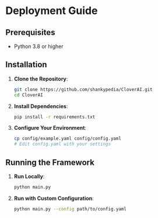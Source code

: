 # Deployment Guide

## Prerequisites

- Python 3.8 or higher

## Installation

1. **Clone the Repository**:
   ```bash
   git clone https://github.com/shankypedia/CloverAI.git
   cd CloverAI
   ```

2. **Install Dependencies**:
   ```bash
   pip install -r requirements.txt
   ```

3. **Configure Your Environment**:
   ```bash
   cp config/example.yaml config/config.yaml
   # Edit config.yaml with your settings
   ```

## Running the Framework

1. **Run Locally**:
   ```bash
   python main.py
   ```

2. **Run with Custom Configuration**:
   ```bash
   python main.py --config path/to/config.yaml
   ```
